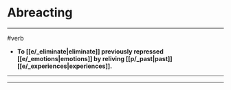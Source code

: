 # Abreacting
---
#verb
- **To [[e/_eliminate|eliminate]] previously repressed [[e/_emotions|emotions]] by reliving [[p/_past|past]] [[e/_experiences|experiences]].**
---
---
